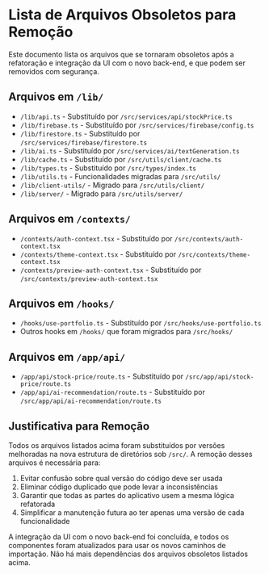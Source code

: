 # Lista de Arquivos Obsoletos para Remoção

Este documento lista os arquivos que se tornaram obsoletos após a refatoração e integração da UI com o novo back-end, e que podem ser removidos com segurança.

## Arquivos em `/lib/`

- `/lib/api.ts` - Substituído por `/src/services/api/stockPrice.ts`
- `/lib/firebase.ts` - Substituído por `/src/services/firebase/config.ts`
- `/lib/firestore.ts` - Substituído por `/src/services/firebase/firestore.ts`
- `/lib/ai.ts` - Substituído por `/src/services/ai/textGeneration.ts`
- `/lib/cache.ts` - Substituído por `/src/utils/client/cache.ts`
- `/lib/types.ts` - Substituído por `/src/types/index.ts`
- `/lib/utils.ts` - Funcionalidades migradas para `/src/utils/`
- `/lib/client-utils/` - Migrado para `/src/utils/client/`
- `/lib/server/` - Migrado para `/src/utils/server/`

## Arquivos em `/contexts/`

- `/contexts/auth-context.tsx` - Substituído por `/src/contexts/auth-context.tsx`
- `/contexts/theme-context.tsx` - Substituído por `/src/contexts/theme-context.tsx`
- `/contexts/preview-auth-context.tsx` - Substituído por `/src/contexts/preview-auth-context.tsx`

## Arquivos em `/hooks/`

- `/hooks/use-portfolio.ts` - Substituído por `/src/hooks/use-portfolio.ts`
- Outros hooks em `/hooks/` que foram migrados para `/src/hooks/`

## Arquivos em `/app/api/`

- `/app/api/stock-price/route.ts` - Substituído por `/src/app/api/stock-price/route.ts`
- `/app/api/ai-recommendation/route.ts` - Substituído por `/src/app/api/ai-recommendation/route.ts`

## Justificativa para Remoção

Todos os arquivos listados acima foram substituídos por versões melhoradas na nova estrutura de diretórios sob `/src/`. A remoção desses arquivos é necessária para:

1. Evitar confusão sobre qual versão do código deve ser usada
2. Eliminar código duplicado que pode levar a inconsistências
3. Garantir que todas as partes do aplicativo usem a mesma lógica refatorada
4. Simplificar a manutenção futura ao ter apenas uma versão de cada funcionalidade

A integração da UI com o novo back-end foi concluída, e todos os componentes foram atualizados para usar os novos caminhos de importação. Não há mais dependências dos arquivos obsoletos listados acima.
